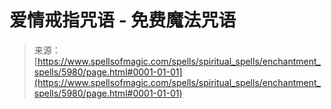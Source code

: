 <!--yml

category: 未分类

date: 2024-06-12 18:40:24

-->

# 爱情戒指咒语 - 免费魔法咒语

> 来源：[https://www.spellsofmagic.com/spells/spiritual_spells/enchantment_spells/5980/page.html#0001-01-01](https://www.spellsofmagic.com/spells/spiritual_spells/enchantment_spells/5980/page.html#0001-01-01)
